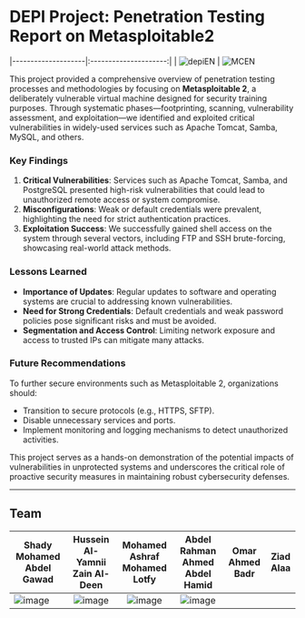 # DEPI Project: Penetration Testing Report on Metasploitable2

|--------------------|:---------------------:|
| ![depiEN](https://github.com/user-attachments/assets/92658cc5-7885-400b-9276-714dff146dfe) | ![MCEN](https://github.com/user-attachments/assets/281ff81b-1bfe-4080-b319-025306930a34)

This project provided a comprehensive overview of penetration testing processes and methodologies by focusing on **Metasploitable 2**, a deliberately vulnerable virtual machine designed for security training purposes. Through systematic phases—footprinting, scanning, vulnerability assessment, and exploitation—we identified and exploited critical vulnerabilities in widely-used services such as Apache Tomcat, Samba, MySQL, and others.

### Key Findings
1. **Critical Vulnerabilities**: Services such as Apache Tomcat, Samba, and PostgreSQL presented high-risk vulnerabilities that could lead to unauthorized remote access or system compromise.
2. **Misconfigurations**: Weak or default credentials were prevalent, highlighting the need for strict authentication practices.
3. **Exploitation Success**: We successfully gained shell access on the system through several vectors, including FTP and SSH brute-forcing, showcasing real-world attack methods.

### Lessons Learned
- **Importance of Updates**: Regular updates to software and operating systems are crucial to addressing known vulnerabilities.
- **Need for Strong Credentials**: Default credentials and weak password policies pose significant risks and must be avoided.
- **Segmentation and Access Control**: Limiting network exposure and access to trusted IPs can mitigate many attacks.

### Future Recommendations
To further secure environments such as Metasploitable 2, organizations should:
- Transition to secure protocols (e.g., HTTPS, SFTP).
- Disable unnecessary services and ports.
- Implement monitoring and logging mechanisms to detect unauthorized activities.

This project serves as a hands-on demonstration of the potential impacts of vulnerabilities in unprotected systems and underscores the critical role of proactive security measures in maintaining robust cybersecurity defenses.

---

 
## Team

| **Shady Mohamed Abdel Gawad** | **Hussein Al-Yamnii Zain Al-Deen** | **Mohamed Ashraf Mohamed Lotfy** | **Abdel Rahman Ahmed Abdel Hamid** | **Omar Ahmed Badr** | **Ziad Alaa**
|--------------------|:---------------------:|:---------------------:|:---------------------:|:---------------------:|:---------------------:|
| ![image](https://github.com/user-attachments/assets/edcb8ec3-a9d1-426d-8a58-335fc76bd208) | ![image](https://github.com/user-attachments/assets/dfffa222-6d46-4c2e-93c7-01aaa26502db) | ![image](https://github.com/user-attachments/assets/80980a38-b841-4f66-8dc2-a99a871bcaf9) | ![image](https://github.com/user-attachments/assets/0aababcf-c388-4064-9b0b-cb215a0bf056)


